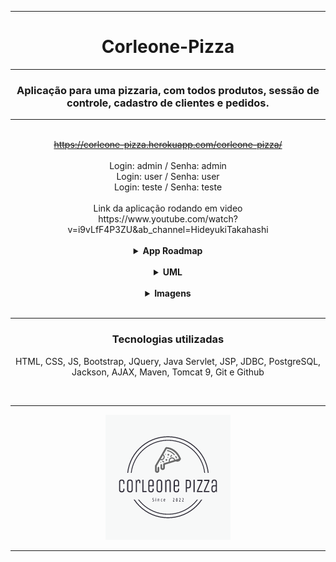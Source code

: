 <hr>
<h1 align="center">Corleone-Pizza</h1>
<hr>
<h3 align="center">Aplicação para uma pizzaria, com todos produtos, sessão de controle, cadastro de clientes e pedidos.</h3>
<hr>
</br>
<div align="center">
  <a href="https://corleone-pizza.herokuapp.com/corleone-pizza/" target="_blank"> <s>https://corleone-pizza.herokuapp.com/corleone-pizza/ </s></a>
</div>
</br>
<div align="center">
  <span>Login: admin / Senha: admin</span>
  </br>
  <span>Login: user / Senha: user</span>
  </br>
  <span>Login: teste / Senha: teste</span>
</div>
<br/>
<div align="center">
  <span>Link da aplicação rodando em video</span>
  </br>
  <span target="_blank">https://www.youtube.com/watch?v=i9vLfF4P3ZU&ab_channel=HideyukiTakahashi</span>
</div>

</br>

<div align="center">
  <details>
    <summary><strong>App Roadmap</strong></summary>
    <div align="left">
      </br>
      <ul>
        <li>Validação com banco de dados, login/senha.
        </li>
      <li>Validação para não acessar nenhuma página do sistema sem estar logado.
        </li>
        <li>
          O usuário 'admin' tem acesso total ao sistema, somente admin pode registrar usuários novos, produtos novos e alterar o preço/descrição.
        </li>
        <li>
          O usuário pode alterar o nome dos produtos apenas para estudo, na página log de sistema consta qual usuário fez a modificação.
        </li>
        <li>
          CRUD completo do cadastro de clientes.
        </li>
        <li>
          CRUD completo do cadastro de usuários  
        </li>
        <li>
          Parte de configurações de usuário com Upload de foto de perfil, salvando no banco de dados.
        </li>
        <li>
          Exibir lista de forma dinâmica de clientes e produtos.
        </li>
        <li>
          Realizar pedido - checkout com produtos e dados do cliente.
        </li>
        <li>
          Realizar pedido - relacionamentos pedido/cliente/produto no banco de dados ao finalizar o pedido.
        </li>
        <li>
          Página de pedido - pedido finalizado fica no histórico de pedidos.
        </li>
        <li>
          Envio de Whatssap para clientes para notificar algo sobre seu pedido.
        </li>
        <li>
          Página de entregadores com crud completo
        </li>
        <li>
          Envio de emails na página inicial (cadastrar) funcionando corretamente
        </li>
        <li>
          Correção no problema de caracteres com json.parse no front-end.
        </li>
        <li>
          Liberar cadastro para outros usuários.
        </li>
        <li>
          Correção no erro de produtos compartilhados entre usuários, encapsulado por sessões individuais.
        </li>
        <li>
          Refatoração do código.
        </li>
        <li>
          Documentação.
        </li>
        <li>
        Paginação de usuarios, pizza e log.
        </li>
        <li>
          Calendário para: relatório de pedidos, filtro de log.
        </li>
        </br>
        </br>
        <li>
         //TODO Migração total do sistema para tecnologia spring/angular V 2.0.
        </li>
        </br>
      </ul>
    </div>
  </details>
</div>

</br>

<div align="center">
  <details>
    <summary><strong>UML</strong></summary>
    </br>
    <hr>
    <img src="img/model.JPG" alt="model">
    <hr>
    </details>
</div>

</br>

<div align="center">
  <details>
    <summary><strong>Imagens</strong></summary>
    </br>
    <hr>
    <img src="img/login.JPG" alt="login">
    <hr>
    <img src="img/main.JPG" alt="main">
    <hr>
    <img src="img/config.JPG" alt="config">
    <hr>
    <img src="img/pedidos.JPG" alt="pedidos">
    <hr>
    <img src="img/pizza.JPG" alt="pizza">
    <hr>
    <img src="img/email.JPG" alt="email">
    </details>
</div>

</br>

<hr>
<div align="center">
  <h3>Tecnologias utilizadas</h3>
  <p>HTML, CSS, JS, Bootstrap, JQuery, Java Servlet, JSP, JDBC, PostgreSQL, Jackson, AJAX, Maven, Tomcat 9, Git e Github<p>
</div>

</br>

<hr>
<div align="center">
  <img src="img/logo.png" alt="logo">
</div>
<hr>
